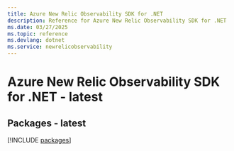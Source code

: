 ```yaml
---
title: Azure New Relic Observability SDK for .NET
description: Reference for Azure New Relic Observability SDK for .NET
ms.date: 03/27/2025
ms.topic: reference
ms.devlang: dotnet
ms.service: newrelicobservability
---
```

# Azure New Relic Observability SDK for .NET - latest
## Packages - latest
[!INCLUDE [packages](new-relic-observability-index.md)]